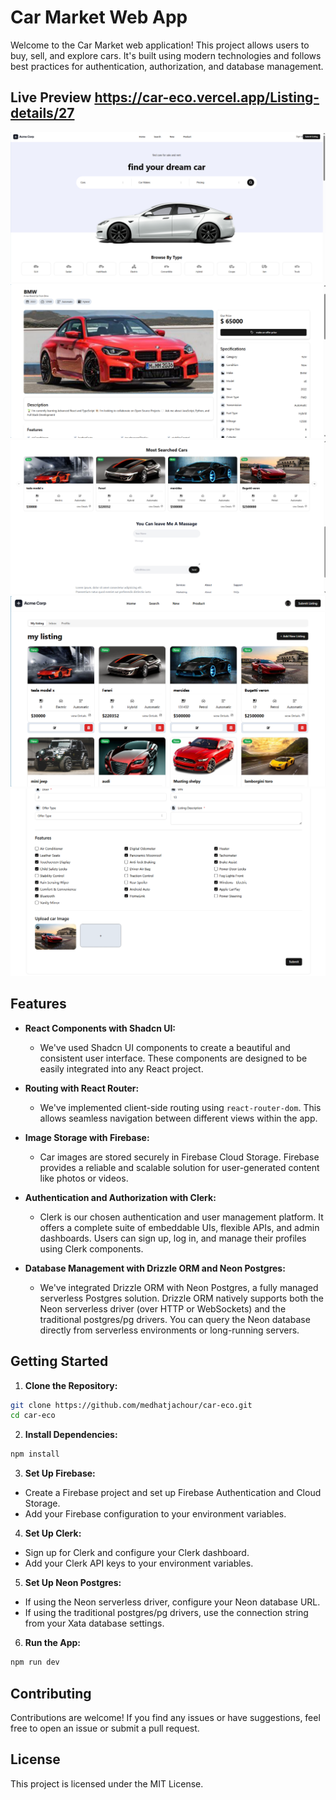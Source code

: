 # Car Market Web App

Welcome to the Car Market web application! This project allows users to buy, sell, and explore cars. It's built using modern technologies and follows best practices for authentication, authorization, and database management.
## Live Preview https://car-eco.vercel.app/Listing-details/27

![alt text](https://github.com/medhatjachour/car-eco/blob/main/sample/1.png?raw=true)
![alt text](https://github.com/medhatjachour/car-eco/blob/main/sample/2.png?raw=true)
![alt text](https://github.com/medhatjachour/car-eco/blob/main/sample/3.png?raw=true)
![alt text](https://github.com/medhatjachour/car-eco/blob/main/sample/4.png?raw=true)
![alt text](https://github.com/medhatjachour/car-eco/blob/main/sample/5.png?raw=true)

## Features

- **React Components with Shadcn UI:**
  - We've used Shadcn UI components to create a beautiful and consistent user interface. These components are designed to be easily integrated into any React project.
  
- **Routing with React Router:**
  - We've implemented client-side routing using `react-router-dom`. This allows seamless navigation between different views within the app.

- **Image Storage with Firebase:**
  - Car images are stored securely in Firebase Cloud Storage. Firebase provides a reliable and scalable solution for user-generated content like photos or videos.

- **Authentication and Authorization with Clerk:**
  - Clerk is our chosen authentication and user management platform. It offers a complete suite of embeddable UIs, flexible APIs, and admin dashboards. Users can sign up, log in, and manage their profiles using Clerk components.

- **Database Management with Drizzle ORM and Neon Postgres:**
  - We've integrated Drizzle ORM with Neon Postgres, a fully managed serverless Postgres solution. Drizzle ORM natively supports both the Neon serverless driver (over HTTP or WebSockets) and the traditional postgres/pg drivers. You can query the Neon database directly from serverless environments or long-running servers.

## Getting Started

1. **Clone the Repository:**
```bash
git clone https://github.com/medhatjachour/car-eco.git
cd car-eco
```

2. **Install Dependencies:**
```bash
npm install 
```

3. **Set Up Firebase:**
- Create a Firebase project and set up Firebase Authentication and Cloud Storage.
- Add your Firebase configuration to your environment variables.

4. **Set Up Clerk:**
- Sign up for Clerk and configure your Clerk dashboard.
- Add your Clerk API keys to your environment variables.

5. **Set Up Neon Postgres:**
- If using the Neon serverless driver, configure your Neon database URL.
- If using the traditional postgres/pg drivers, use the connection string from your Xata database settings.

6. **Run the App:**
```bash
npm run dev 
```

## Contributing

Contributions are welcome! If you find any issues or have suggestions, feel free to open an issue or submit a pull request.

## License

This project is licensed under the MIT License.
